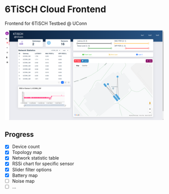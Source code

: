 # 6TiSCH Cloud Frontend

Frontend for 6TiSCH Testbed @ UConn

![](./screenshot.png)

## Progress

- [x] Device count
- [x] Topology map
- [x] Network statistic table
- [x] RSSi chart for specific sensor
- [x] Slider filter options
- [x] Battery map
- [ ] Noise map
- [ ] ...